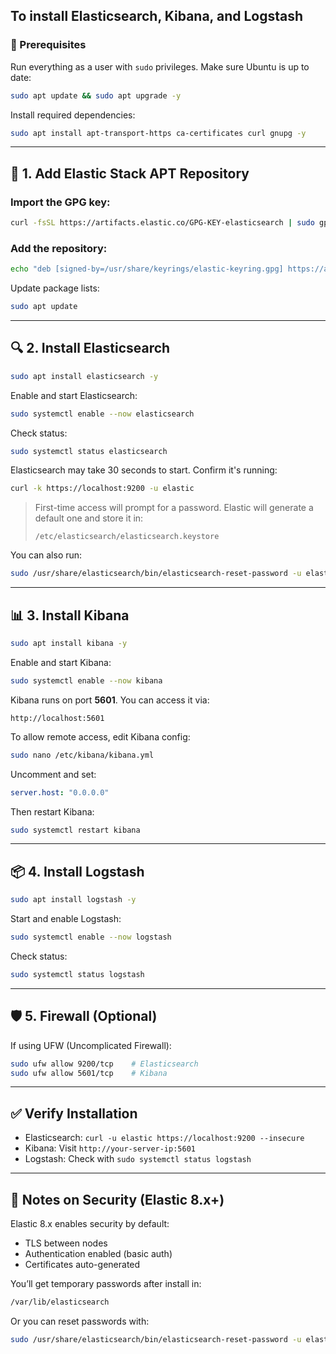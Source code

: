 ## To install **Elasticsearch**, **Kibana**, and **Logstash** 

### 🔧 Prerequisites

Run everything as a user with `sudo` privileges. Make sure Ubuntu is up to date:

```bash
sudo apt update && sudo apt upgrade -y
```

Install required dependencies:

```bash
sudo apt install apt-transport-https ca-certificates curl gnupg -y
```

---

## 🧩 1. Add Elastic Stack APT Repository

### Import the GPG key:

```bash
curl -fsSL https://artifacts.elastic.co/GPG-KEY-elasticsearch | sudo gpg --dearmor -o /usr/share/keyrings/elastic-keyring.gpg
```

### Add the repository:

```bash
echo "deb [signed-by=/usr/share/keyrings/elastic-keyring.gpg] https://artifacts.elastic.co/packages/8.x/apt stable main" | sudo tee /etc/apt/sources.list.d/elastic-8.x.list
```

Update package lists:

```bash
sudo apt update
```

---

## 🔍 2. Install Elasticsearch

```bash
sudo apt install elasticsearch -y
```

Enable and start Elasticsearch:

```bash
sudo systemctl enable --now elasticsearch
```

Check status:

```bash
sudo systemctl status elasticsearch
```

Elasticsearch may take 30 seconds to start. Confirm it's running:

```bash
curl -k https://localhost:9200 -u elastic
```

> First-time access will prompt for a password. Elastic will generate a default one and store it in:
>
> ```
> /etc/elasticsearch/elasticsearch.keystore
> ```

You can also run:

```bash
sudo /usr/share/elasticsearch/bin/elasticsearch-reset-password -u elastic
```

---

## 📊 3. Install Kibana

```bash
sudo apt install kibana -y
```

Enable and start Kibana:

```bash
sudo systemctl enable --now kibana
```

Kibana runs on port **5601**. You can access it via:

```
http://localhost:5601
```

To allow remote access, edit Kibana config:

```bash
sudo nano /etc/kibana/kibana.yml
```

Uncomment and set:

```yaml
server.host: "0.0.0.0"
```

Then restart Kibana:

```bash
sudo systemctl restart kibana
```

---

## 📦 4. Install Logstash

```bash
sudo apt install logstash -y
```

Start and enable Logstash:

```bash
sudo systemctl enable --now logstash
```

Check status:

```bash
sudo systemctl status logstash
```

---

## 🛡️ 5. Firewall (Optional)

If using UFW (Uncomplicated Firewall):

```bash
sudo ufw allow 9200/tcp    # Elasticsearch
sudo ufw allow 5601/tcp    # Kibana
```

---

## ✅ Verify Installation

* Elasticsearch: `curl -u elastic https://localhost:9200 --insecure`
* Kibana: Visit `http://your-server-ip:5601`
* Logstash: Check with `sudo systemctl status logstash`

---

## 🔐 Notes on Security (Elastic 8.x+)

Elastic 8.x enables security by default:

* TLS between nodes
* Authentication enabled (basic auth)
* Certificates auto-generated

You’ll get temporary passwords after install in:

```bash
/var/lib/elasticsearch
```

Or you can reset passwords with:

```bash
sudo /usr/share/elasticsearch/bin/elasticsearch-reset-password -u elastic
```


